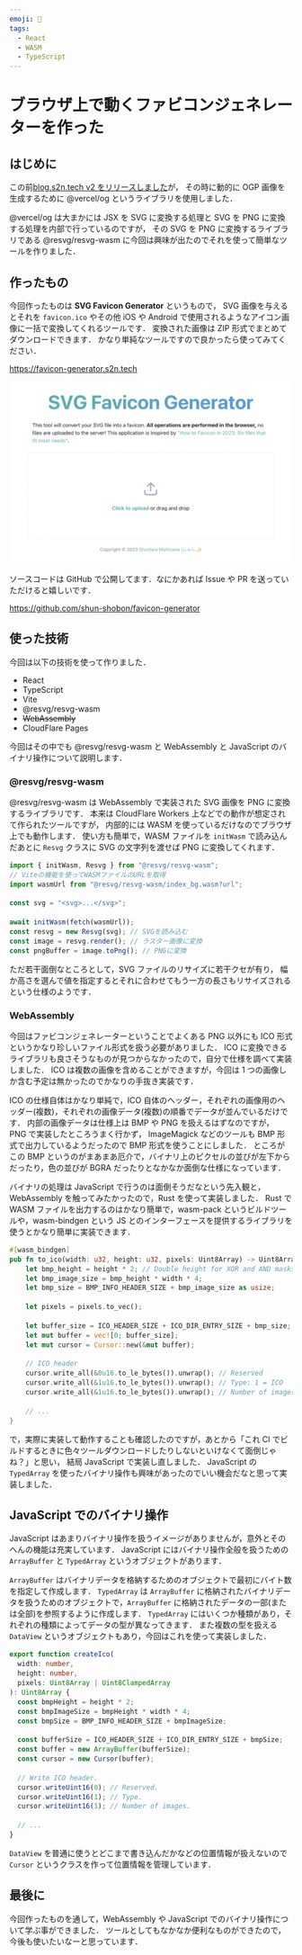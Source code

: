 ```yaml
---
emoji: 🎉
tags:
  - React
  - WASM
  - TypeScript
---
```


# ブラウザ上で動くファビコンジェネレーターを作った

## はじめに

この前[blog.s2n.tech v2 をリリースしました](/articles/blog-v2)が，
その時に動的に OGP 画像を生成するために @vercel/og というライブラリを使用しました．

@vercel/og は大まかには JSX を SVG に変換する処理と SVG を PNG に変換する処理を内部で行っているのですが，
その SVG を PNG に変換するライブラリである @resvg/resvg-wasm に今回は興味が出たのでそれを使って簡単なツールを作りました．

## 作ったもの

今回作ったものは **SVG Favicon Generator** というもので，
SVG 画像を与えるとそれを `favicon.ico` やその他 iOS や Android で使用されるようなアイコン画像に一括で変換してくれるツールです．
変換された画像は ZIP 形式でまとめてダウンロードできます．
かなり単純なツールですので良かったら使ってみてください．

https://favicon-generator.s2n.tech

![favicon-generator](favicon-generator.png)

ソースコードは GitHub で公開してます．なにかあれば Issue や PR を送っていただけると嬉しいです．

https://github.com/shun-shobon/favicon-generator

## 使った技術

今回は以下の技術を使って作りました．

- React
- TypeScript
- Vite
- @resvg/resvg-wasm
- ~~WebAssembly~~
- CloudFlare Pages

今回はその中でも @resvg/resvg-wasm と WebAssembly と JavaScript のバイナリ操作について説明します．

### @resvg/resvg-wasm

@resvg/resvg-wasm は WebAssembly で実装された SVG 画像を PNG に変換するライブラリです．
本来は CloudFlare Workers 上などでの動作が想定されて作られたツールですが，
内部的には WASM を使っているだけなのでブラウザ上でも動作します．
使い方も簡単で，WASM ファイルを `initWasm` で読み込んだあとに `Resvg` クラスに SVG の文字列を渡せば PNG に変換してくれます．

```typescript
import { initWasm, Resvg } from "@resvg/resvg-wasm";
// Viteの機能を使ってWASMファイルのURLを取得
import wasmUrl from "@resvg/resvg-wasm/index_bg.wasm?url";

const svg = "<svg>...</svg>";

await initWasm(fetch(wasmUrl));
const resvg = new Resvg(svg); // SVGを読み込む
const image = resvg.render(); // ラスター画像に変換
const pngBuffer = image.toPng(); // PNGに変換
```

ただ若干面倒なところとして，SVG ファイルのリサイズに若干クセが有り，
幅か高さを選んで値を指定するとそれに合わせてもう一方の長さもリサイズされるという仕様のようです．

### WebAssembly

今回はファビコンジェネレーターということでよくある PNG 以外にも ICO 形式というかなり珍しいファイル形式を扱う必要がありました．
ICO に変換できるライブラリも良さそうなものが見つからなかったので，自分で仕様を調べて実装しました．
ICO は複数の画像を含めることができますが，今回は 1 つの画像しか含む予定は無かったのでかなりの手抜き実装です．

ICO の仕様自体はかなり単純で，ICO 自体のヘッダー，それぞれの画像用のヘッダー(複数)，それぞれの画像データ(複数)の順番でデータが並んでいるだけです．
内部の画像データは仕様上は BMP や PNG を扱えるはずなのですが， PNG で実装したところうまく行かず，
ImageMagick などのツールも BMP 形式で出力しているようだったので BMP 形式を使うことにしました．
ところがこの BMP というのがまあまあ厄介で，バイナリ上のピクセルの並びが左下からだったり，色の並びが BGRA だったりとなかなか面倒な仕様になっています．

バイナリの処理は JavaScript で行うのは面倒そうだなという先入観と，WebAssembly を触ってみたかったので，Rust を使って実装しました．
Rust で WASM ファイルを出力するのはかなり簡単で，wasm-pack というビルドツールや，wasm-bindgen という JS とのインターフェースを提供するライブラリを使うとかなり簡単に実装できます．

```rust
#[wasm_bindgen]
pub fn to_ico(width: u32, height: u32, pixels: Uint8Array) -> Uint8Array {
    let bmp_height = height * 2; // Double height for XOR and AND masks
    let bmp_image_size = bmp_height * width * 4;
    let bmp_size = BMP_INFO_HEADER_SIZE + bmp_image_size as usize;

    let pixels = pixels.to_vec();

    let buffer_size = ICO_HEADER_SIZE + ICO_DIR_ENTRY_SIZE + bmp_size;
    let mut buffer = vec![0; buffer_size];
    let mut cursor = Cursor::new(&mut buffer);

    // ICO header
    cursor.write_all(&0u16.to_le_bytes()).unwrap(); // Reserved
    cursor.write_all(&1u16.to_le_bytes()).unwrap(); // Type: 1 = ICO
    cursor.write_all(&1u16.to_le_bytes()).unwrap(); // Number of images

    // ...
}
```

で，実際に実装して動作することも確認したのですが，あとから「これ CI でビルドするときに色々ツールダウンロードしたりしないといけなくて面倒じゃね？」と思い，
結局 JavaScript で実装し直しました．
JavaScript の `TypedArray` を使ったバイナリ操作も興味があったのでいい機会だなと思って実装しました．

## JavaScript でのバイナリ操作

JavaScript はあまりバイナリ操作を扱うイメージがありませんが，意外とそのへんの機能は充実しています．
JavaScript にはバイナリ操作全般を扱うための `ArrayBuffer` と `TypedArray` というオブジェクトがあります．

`ArrayBuffer` はバイナリデータを格納するためのオブジェクトで最初にバイト数を指定して作成します．
`TypedArray` は `ArrayBuffer` に格納されたバイナリデータを扱うためのオブジェクトで，`ArrayBuffer` に格納されたデータの一部(または全部)を参照するように作成します．
`TypedArray` にはいくつか種類があり，それぞれの種類によってデータの型が異なってきます．
また複数の型を扱える `DataView` というオブジェクトもあり，今回はこれを使って実装しました．

```typescript
export function createIco(
  width: number,
  height: number,
  pixels: Uint8Array | Uint8ClampedArray
): Uint8Array {
  const bmpHeight = height * 2;
  const bmpImageSize = bmpHeight * width * 4;
  const bmpSize = BMP_INFO_HEADER_SIZE + bmpImageSize;

  const bufferSize = ICO_HEADER_SIZE + ICO_DIR_ENTRY_SIZE + bmpSize;
  const buffer = new ArrayBuffer(bufferSize);
  const cursor = new Cursor(buffer);

  // Write ICO header.
  cursor.writeUint16(0); // Reserved.
  cursor.writeUint16(1); // Type.
  cursor.writeUint16(1); // Number of images.

  // ...
}
```

`DataView` を普通に使うとどこまで書き込んだかなどの位置情報が扱えないので `Cursor` というクラスを作って位置情報を管理しています．

## 最後に

今回作ったものを通して，WebAssembly や JavaScript でのバイナリ操作について学ぶ事ができました．
ツールとしてもなかなか便利なものができたので，今後も使いたいなーと思っています．
